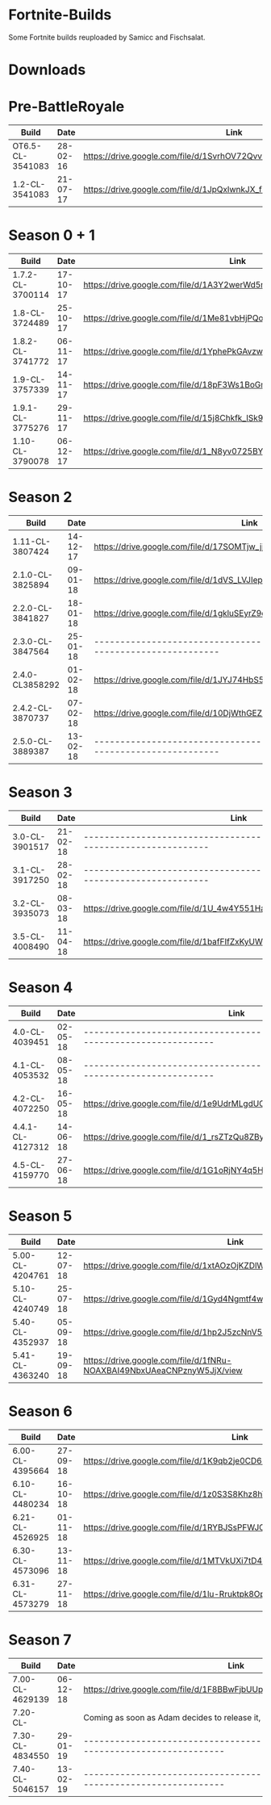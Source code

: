 # Fortnite-Builds
Some Fortnite builds reuploaded by Samicc and Fischsalat.

# Downloads

# Pre-BattleRoyale
| Build                   | Date           | Link                                                                   |
| ----------------------- | -------------- | ---------------------------------------------------------------------- |
| OT6.5-CL-3541083        |  28-02-16	   | https://drive.google.com/file/d/1SvrhOV72Qvv9mwI3RLMo2rOLGwAtRlNi/view |
| 1.2-CL-3541083          |  21-07-17      | https://drive.google.com/file/d/1JpQxlwnkJX_fYh6hPU0z6jS78iS6X2k6/view |

# Season 0 + 1
| Build                   | Date           | Link                                                                   |
| ----------------------- | -------------- | ---------------------------------------------------------------------- |
| 1.7.2-CL-3700114        | 17-10-17       | https://drive.google.com/file/d/1A3Y2werWd5mlbp2MlUeP8NL5sEXy8lOn/view |
| 1.8-CL-3724489          | 25-10-17       | https://drive.google.com/file/d/1Me81vbHjPQolFdjhpw_d119qs4OeH8P3/view |
| 1.8.2-CL-3741772        | 06-11-17       | https://drive.google.com/file/d/1YphePkGAvzwcQ66yZ6d36eXnaX4XREEZ/view |
| 1.9-CL-3757339          | 14-11-17       | https://drive.google.com/file/d/18pF3Ws1BoGmenpZqW0r8aqaP1EFHQhiF/view |
| 1.9.1-CL-3775276        | 29-11-17       | https://drive.google.com/file/d/15j8Chkfk_ISk9AfhcPNI_IncvZyyKhZD/view |
| 1.10-CL-3790078	  | 06-12-17	   | https://drive.google.com/file/d/1_N8yv0725BY1C3a3_vfjPPqyorOm6kmK/view |

# Season 2
| Build                   | Date           | Link                                                                   |
| ----------------------- | -------------- | ---------------------------------------------------------------------- |
| 1.11-CL-3807424         | 14-12-17	   | https://drive.google.com/file/d/17SOMTjw_jj66KtVLFZqcfUnIE6P2Vc65/view |
| 2.1.0-CL-3825894        | 09-01-18       | https://drive.google.com/file/d/1dVS_LVJIepNMMcs5WmSNSQvNWHdlIsmZ/view |
| 2.2.0-CL-3841827        | 18-01-18       | https://drive.google.com/file/d/1gkluSEyrZ9cQKPJQgbHHNXT46VU0kE5v/view |
| 2.3.0-CL-3847564        | 25-01-18       |------------------------------------- MANIFEST -------------------------------------|
| 2.4.0-CL3858292         | 01-02-18       | https://drive.google.com/file/d/1JYJ74HbS5GbXyWem4kxNkZm9klOPlvCe/view |
| 2.4.2-CL-3870737        | 07-02-18       | https://drive.google.com/file/d/10DjWthGEZR4EWlPeuFie4g9_cc_N1DkA/view |
| 2.5.0-CL-3889387        | 13-02-18       |------------------------------------- MANIFEST -------------------------------------|

# Season 3
| Build                   | Date           | Link                                                                   |
| ----------------------- | -------------- | ---------------------------------------------------------------------- |
| 3.0-CL-3901517          | 21-02-18	   |------------------------------------- MANIFEST -------------------------------------|
| 3.1-CL-3917250          | 28-02-18       |------------------------------------- MANIFEST -------------------------------------|
| 3.2-CL-3935073          | 08-03-18       | https://drive.google.com/file/d/1U_4w4Y551Hap9TNS6U9pVpak9oNx4PMt/view |
| 3.5-CL-4008490          | 11-04-18       | https://drive.google.com/file/d/1bafFIfZxKyUWynCnUsdPvVF8KPxnkV5W/view |

# Season 4
| Build                   | Date           | Link                                                                   |
| ----------------------- | -------------- | ---------------------------------------------------------------------- |
| 4.0-CL-4039451          | 02-05-18       |------------------------------------- MANIFEST -------------------------------------|
| 4.1-CL-4053532          | 08-05-18       |------------------------------------- MANIFEST -------------------------------------|
| 4.2-CL-4072250          | 16-05-18	   | https://drive.google.com/file/d/1e9UdrMLgdUOFzjRc_gOlokQySBxOpEDJ/view |
| 4.4.1-CL-4127312        | 14-06-18       | https://drive.google.com/file/d/1_rsZTzQu8ZByfNmudylyL3kqKQuTal7m/view |
| 4.5-CL-4159770          | 27-06-18       | https://drive.google.com/file/d/1G1oRjNY4q5HaMqFSQUeCuHOtRcXvxKnt/view |

# Season 5
| Build                   | Date           | Link                                                                   |
| ----------------------- | -------------- | ---------------------------------------------------------------------- |
| 5.00-CL-4204761  	  | 12-07-18       | https://drive.google.com/file/d/1xtAOzOjKZDlWYYduB9prTAzql-2QKB6k/view |
| 5.10-CL-4240749         | 25-07-18       | https://drive.google.com/file/d/1Gyd4Ngmtf4waoqgpfzBhb5Q8tcf9fDAc/view |
| 5.40-CL-4352937         | 05-09-18       | https://drive.google.com/file/d/1hp2J5zcNnV5dKT5YfV2c74HZlLB7YYTP/view |
| 5.41-CL-4363240         | 19-09-18       | https://drive.google.com/file/d/1fNRu-NOAXBAI49NbxUAeaCNPznyW5JjX/view |

# Season 6
| Build                   | Date           | Link                                                                   |
| ----------------------- | -------------- | ---------------------------------------------------------------------- |
| 6.00-CL-4395664         | 27-09-18       | https://drive.google.com/file/d/1K9qb2je0CD6bIaqDxqtlJUvEgWl-sNX6/view |
| 6.10-CL-4480234   	  | 16-10-18       | https://drive.google.com/file/d/1z0S3S8Khz8hY8qL7UbL9FYti5u6qVxsr/view |
| 6.21-CL-4526925         | 01-11-18       | https://drive.google.com/file/d/1RYBJSsPFWJO2AW4HhSn6MausgqmcFCGI/view |
| 6.30-CL-4573096         | 13-11-18       | https://drive.google.com/file/d/1MTVkUXi7tD4WETlTIMuUrF6ioYeAxI_a/view |
| 6.31-CL-4573279      	  | 27-11-18       | https://drive.google.com/file/d/1lu-Rruktpk8OpfmFRv7Q63lDPffmsQip/view |

# Season 7
| Build                   | Date           | Link                                                                   |
| ----------------------- | -------------- | ---------------------------------------------------------------------- |
| 7.00-CL-4629139         | 06-12-18       | https://drive.google.com/file/d/1F8BBwFjbUUpmiM17FZZdXe7FnWu5p4ki/view |
| 7.20-CL-	          |                | 		      Coming as soon as Adam  decides to release it, idk when		  |
| 7.30-CL-4834550         | 29-01-19       |-------------------------------------- MANIFEST --------------------------------------|
| 7.40-CL-5046157         | 13-02-19       |-------------------------------------- MANIFEST --------------------------------------|
